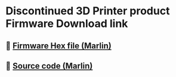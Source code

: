 # Discontinued 3D Printer product Firmware Download link

## :file_folder: [Firmware Hex file (Marlin)](./Firmware/)
## :file_folder: [Source code (Marlin)](./Sourcecode/)


